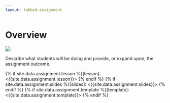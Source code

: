 ```yaml
---
layout: tabbed-assignment
---
```


# Overview

<img class="overview-image" src="https://connect-prd-cdn.unity.com/20190423/learn/images/6b2e02ed-3cac-4a31-80c7-ebfa1af5c5f9_2_1_full.png">

Describe what students will be doing and provide, or expand upon, the assignment outcome.

<!-- Don't edit links here, change them in _data/assignment.yml instead, -->

{% if site.data.assignment.lesson   %}[lesson]: <{{site.data.assignment.lesson}}>     {% endif %}
{% if site.data.assignment.slides   %}[slides]:   <{{site.data.assignment.slides}}>   {% endif %}
{% if site.data.assignment.template %}[template]: <{{site.data.assignment.template}}> {% endif %}
